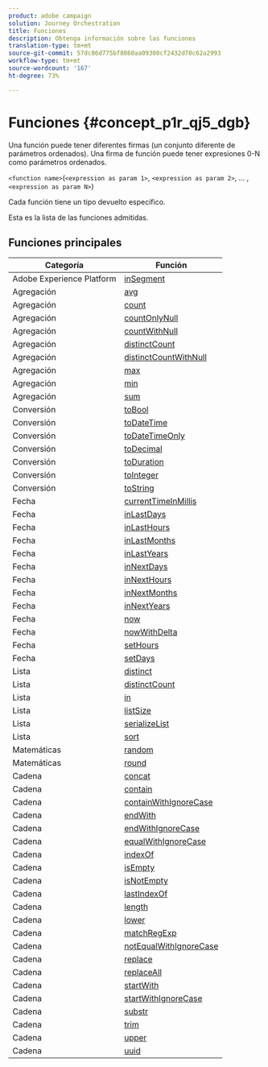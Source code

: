 ```yaml
---
product: adobe campaign
solution: Journey Orchestration
title: Funciones
description: Obtenga información sobre las funciones
translation-type: tm+mt
source-git-commit: 57dc86d775bf8860aa09300cf2432d70c62a2993
workflow-type: tm+mt
source-wordcount: '167'
ht-degree: 73%

---
```



# Funciones {#concept_p1r_qj5_dgb}

Una función puede tener diferentes firmas (un conjunto diferente de parámetros ordenados). Una firma de función puede tener expresiones 0-N como parámetros ordenados.

`<function name>`(`<expression as param 1>`, `<expression as param 2>`, ... ,`<expression as param N>`)

Cada función tiene un tipo devuelto específico.

Esta es la lista de las funciones admitidas.

## Funciones principales

| Categoría | Función |
|-------------|-----------------------|
| Adobe Experience Platform | [inSegment](../functions/functioninsegment.md) |
| Agregación | [avg](../functions/functionavg.md) |
| Agregación | [count](../functions/functioncount.md) |
| Agregación | [countOnlyNull](../functions/functioncountonlynull.md) |
| Agregación | [countWithNull](../functions/functioncountwithnull.md) |
| Agregación | [distinctCount](../functions/functiondistinctcount.md) |
| Agregación | [distinctCountWithNull](../functions/functiondistinctcountwithnull.md) |
| Agregación | [max](../functions/functionmax.md) |
| Agregación | [min](../functions/functionmin.md) |
| Agregación | [sum](../functions/functionsum.md) |
| Conversión | [toBool](../functions/functiontobool.md) |
| Conversión | [toDateTime](../functions/functiontodatetime.md) |
| Conversión | [toDateTimeOnly](../functions/functiontodatetimeonly.md) |
| Conversión | [toDecimal](../functions/functiontodecimal.md) |
| Conversión | [toDuration](../functions/functiontoduration.md) |
| Conversión | [toInteger](../functions/functiontointeger.md) |
| Conversión | [toString](../functions/functiontostring.md) |
| Fecha | [currentTimeInMillis](../functions/functioncurrenttimeinmillis.md) |
| Fecha | [inLastDays](../functions/functioninlastdays.md) |
| Fecha | [inLastHours](../functions/functioninlasthours.md) |
| Fecha | [inLastMonths](../functions/functioninlastmonths.md) |
| Fecha | [inLastYears](../functions/functioninlastyears.md) |
| Fecha | [inNextDays](../functions/functioninnextdays.md) |
| Fecha | [inNextHours](../functions/functioninnexthours.md) |
| Fecha | [inNextMonths](../functions/functioninnextmonths.md) |
| Fecha | [inNextYears](../functions/functioninnextyears.md) |
| Fecha | [now](../functions/functionnow.md) |
| Fecha | [nowWithDelta](../functions/functionnowwithdelta.md) |
| Fecha | [setHours](../functions/functionsethours.md) |
| Fecha | [setDays](../functions/functionsetdays.md) |
| Lista | [distinct](../functions/functiondistinct.md) |
| Lista | [distinctCount](../functions/functiondistinctcount.md) |
| Lista | [in](../functions/functionin.md) |
| Lista | [listSize](../functions/functionlistsize.md) |
| Lista | [serializeList](../functions/functionserializelist.md) |
| Lista | [sort](../functions/functionsort.md) |
| Matemáticas | [random](../functions/functionrandom.md) |
| Matemáticas | [round](../functions/functionround.md) |
| Cadena | [concat](../functions/functionconcat.md) |
| Cadena | [contain](../functions/functioncontain.md) |
| Cadena | [containWithIgnoreCase](../functions/functioncontainwithignorecase.md) |
| Cadena | [endWith](../functions/functionendwith.md) |
| Cadena | [endWithIgnoreCase](../functions/functionendwithignorecase.md) |
| Cadena | [equalWithIgnoreCase](../functions/functionequalignorecase.md) |
| Cadena | [indexOf](../functions/functionindexof.md) |
| Cadena | [isEmpty](../functions/functionisempty.md) |
| Cadena | [isNotEmpty](../functions/functionisnotempty.md) |
| Cadena | [lastIndexOf](../functions/functionlastindexof.md) |
| Cadena | [length](../functions/functionlength.md) |
| Cadena | [lower](../functions/functionlower.md) |
| Cadena | [matchRegExp](../functions/functionmatchregexp.md) |
| Cadena | [notEqualWithIgnoreCase](../functions/functionnotequalignorecase.md) |
| Cadena | [replace](../functions/functionreplace.md) |
| Cadena | [replaceAll](../functions/functionreplaceall.md) |
| Cadena | [startWith](../functions/functionstartwith.md) |
| Cadena | [startWithIgnoreCase](../functions/functionstartwithignorecase.md) |
| Cadena | [substr](../functions/functionsubstr.md) |
| Cadena | [trim](../functions/functiontrim.md) |
| Cadena | [upper](../functions/functionupper.md) |
| Cadena | [uuid](../functions/functionuuid.md) |